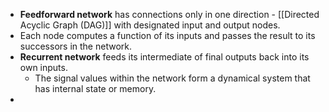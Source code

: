 - **Feedforward network** has connections only in one direction - [[Directed Acyclic Graph (DAG)]] with designated input and output nodes.
- Each node computes a function of its inputs and passes the result to its successors in the network.
- **Recurrent network** feeds its intermediate of final outputs back into its own inputs.
	- The signal values within the network form a dynamical system that has internal state or memory.
-